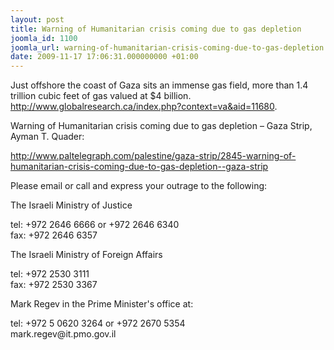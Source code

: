 ```yaml
---
layout: post
title: Warning of Humanitarian crisis coming due to gas depletion
joomla_id: 1100
joomla_url: warning-of-humanitarian-crisis-coming-due-to-gas-depletion
date: 2009-11-17 17:06:31.000000000 +01:00
---
```

<p>Just offshore the coast of Gaza sits an immense gas field, more than 1.4 trillion cubic feet of gas valued at $4 billion.<a title="gaza gas" href="http://www.globalresearch.ca/index.php?context=va&amp;aid=11680"> http://www.globalresearch.ca/index.php?context=va&amp;aid=11680</a>.</p>
<p>Warning  of Humanitarian crisis coming due to gas depletion – Gaza Strip, Ayman T. Quader:</p>
<p><a title="gaza gas" href="http://www.paltelegraph.com/palestine/gaza-strip/2845-warning-of-humanitarian-crisis-coming-due-to-gas-depletion--gaza-strip">http://www.paltelegraph.com/palestine/gaza-strip/2845-warning-of-humanitarian-crisis-coming-due-to-gas-depletion--gaza-strip</a></p>
<p>Please email or call and express your outrage to the following:</p>
<p>The Israeli Ministry of Justice</p>
<p>tel: +972 2646 6666 or +972 2646 6340<br />fax: +972 2646 6357</p>
<p>The Israeli Ministry of Foreign Affairs</p>
<p>tel: +972 2530 3111<br />fax: +972 2530 3367</p>
<p>Mark Regev in the Prime Minister's office at:</p>
<p>tel: +972 5 0620 3264 or +972 2670 5354<br />mark.regev@it.pmo.gov.il</p>
<div style="overflow: hidden; position: absolute; left: -10000px; top: 0px; width: 1px; height: 1px;" id="_mcePaste">
<p>Please email or call and express your outrage to the following:</p>
<p> </p>
<p>The Israeli Ministry of Justice</p>
<p> </p>
<p>tel: +972 2646 6666 or +972 2646 6340</p>
<p>fax: +972 2646 6357</p>
<p> </p>
<p>The Israeli Ministry of Foreign Affairs</p>
<p>tel: +972 2530 3111</p>
<p>fax: +972 2530 3367</p>
<p>Mark Regev in the Prime Minister's office at:</p>
<p>tel: +972 5 0620 3264 or +972 2670 5354</p>
<p>mark.regev@it.pmo.gov.il</p>
</div>
